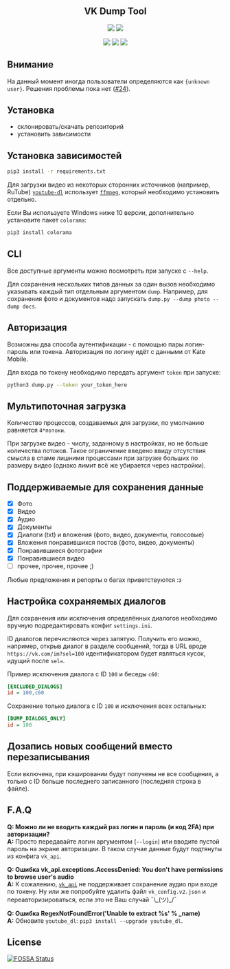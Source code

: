 <div align="center">

## VK Dump Tool

[![](https://img.shields.io/github/release/hikiko4ern/vk_dump.svg?style=for-the-badge&logo=github&logoColor=white&labelColor=101010&color=2196f3)](https://github.com/hikiko4ern/vk_dump/releases/latest) ![](https://img.shields.io/static/v1.svg?message=5.95&logo=vk&logoColor=white&label=API&labelColor=101010&color=a938e4&style=for-the-badge)

[![](https://img.shields.io/lgtm/grade/python/g/hikiko4ern/vk_dump.svg?labelColor=101010&color=4426bb&label=grade&logo=lgtm&logoColor=white&style=for-the-badge)](https://lgtm.com/projects/g/hikiko4ern/vk_dump/context:python) ![](https://img.shields.io/codacy/grade/a30e0216250b407883c093c01dffd867.svg?logo=codacy&logoColor=white&labelColor=101010&color=dc143c&style=for-the-badge) [![](https://img.shields.io/codecov/c/github/hikiko4ern/vk_dump.svg?style=for-the-badge&logo=codecov&logoColor=white&labelColor=101010&color=f01f7a&token=702f6d148dca4a33920d934b0c91a145)](https://codecov.io/gh/hikiko4ern/vk_dump)

</div>

## Внимание

На данный момент иногда пользователи определяются как `{unknown user}`. Решения проблемы пока нет ([#24](/../../issues/24)).

## Установка

- склонировать/скачать репозиторий
- установить зависимости

## Установка зависимостей

```bash
pip3 install -r requirements.txt
```

Для загрузки видео из некоторых сторонних источников (например, RuTube) [`youtube-dl`](https://github.com/ytdl-org/youtube-dl) использует [`ffmpeg`](https://ffmpeg.org), который необходимо установить отдельно.

Если Вы используете Windows ниже 10 версии, дополнительно установите пакет `colorama`:

```bash
pip3 install colorama
```

## CLI

Все доступные аргументы можно посмотреть при запуске с `--help`.

Для сохранения нескольких типов данных за один вызов необходимо указывать каждый тип отдельным аргументом `dump`.
Например, для сохранения фото и документов надо запускать `dump.py --dump photo --dump docs`.

## Авторизация

Возможны два способа аутентификации - с помощью пары логин-пароль или токена. Авторизация по логину идёт с данными от Kate Mobile.

Для входа по токену необходимо передать аргумент `token` при запуске:

```bash
python3 dump.py --token your_token_here
```

## Мультипоточная загрузка

Количество процессов, создаваемых для загрузки, по умолчанию равняется `4*потоки`.

При загрузке видео - числу, заданному в настройках, но не больше количества потоков.
Такое ограничение введено ввиду отсутствия смысла в спаме лишними процессами при загрузке больших по размеру видео (однако лимит всё же убирается через настройки).

## Поддерживаемые для сохранения данные

- [x] Фото
- [x] Видео
- [x] Аудио
- [x] Документы
- [x] Диалоги (txt) и вложения (фото, видео, документы, голосовые)
- [x] Вложения понравившихся постов (фото, видео, документы)
- [x] Понравившиеся фотографии
- [x] Понравившиеся видео
- [ ] прочее, прочее, прочее ;)

Любые предложения и репорты о багах приветствуются :з

## Настройка сохраняемых диалогов

Для сохранения или исключения определённых диалогов необходимо вручную подредактировать конфиг `settings.ini`.

ID диалогов перечисляются через запятую. Получить его можно, например, открыв диалог в разделе сообщений, тогда в URL вроде `https://vk.com/im?sel=100` идентификатором будет являться кусок, идущий после `sel=`.

Пример исключения диалога с ID `100` и беседы `c60`:

```ini
[EXCLUDED_DIALOGS]
id = 100,c60
```

Сохранение только диалога с ID `100` и исключения всех остальных:

```ini
[DUMP_DIALOGS_ONLY]
id = 100
```

## Дозапись новых сообщений вместо перезаписывания

Если включена, при кэшировании будут получены не все сообщения, а только с ID больше последнего записанного (последняя строка в файле).

## F.A.Q

**Q: Можно ли не вводить каждый раз логин и пароль (и код 2FA) при авторизации?**\
**A:** Просто передавайте логин аргументом (`--login`) или вводите пустой пароль на экране авторизации. В таком случае данные будут подтянуты из конфига `vk_api`.

**Q: Ошибка vk_api.exceptions.AccessDenied: You don't have permissions to browse user's audio**\
**A:** К сожалению, [`vk_api`](https://github.com/python273/vk_api) не поддерживает сохранение аудио при входе по токену. Ну или же попробуйте удалить файл `vk_config.v2.json` и переавторизироваться, если это не Ваш случай ¯\\\_(ツ)\_/¯

**Q: Ошибка RegexNotFoundError('Unable to extract %s' % \_name)**\
**A:** Обновите `youtube_dl`: `pip3 install --upgrade youtube_dl`.

## License

[![FOSSA Status](https://app.fossa.io/api/projects/git%2Bgithub.com%2Fhikiko4ern%2Fvk_dump.svg?type=large)](https://app.fossa.io/projects/git%2Bgithub.com%2Fhikiko4ern%2Fvk_dump?ref=badge_large)
